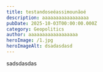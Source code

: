 ```yaml
---
title: testandoseéassimounãoé
description: aaaaaaaaaaaaaaaaa
pubDate: 2025-10-03T00:00:00.000Z
category: Geopolitics
author: aaaaaaaaaaaaaaaaaa
heroImage: /1.jpg
heroImageAlt: dsadasdasd
---
```


sadsdasdas
